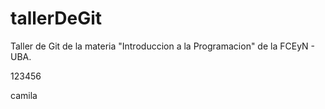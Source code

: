 # tallerDeGit

Taller de Git de la materia "Introduccion a la Programacion" de la FCEyN - UBA.

123456

camila
